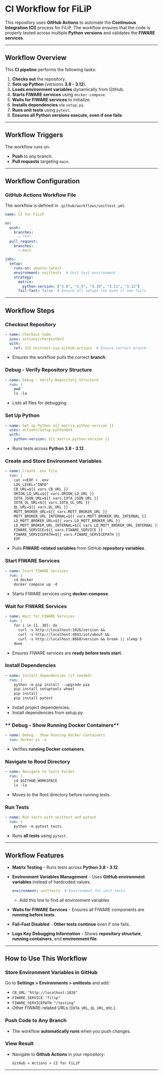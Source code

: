 # **CI Workflow for FiLiP**

This repository uses **GitHub Actions** to automate the **Continuous Integration (CI)** process for FiLiP. The workflow ensures that the code is properly tested across multiple **Python versions** and validates the **FIWARE services**.

---

## **Workflow Overview**
This **CI pipeline** performs the following tasks:
1. **Checks out** the repository.
2. **Sets up Python** (versions **3.8 - 3.12**).
3. **Loads environment variables** dynamically from GitHub.
4. **Starts FIWARE services** using `docker-compose`.
5. **Waits for FIWARE services** to initialize.
6. **Installs dependencies** via `setup.py`.
7. **Runs unit tests** using `pytest`.
8. **Ensures all Python versions execute, even if one fails**.

---

## **Workflow Triggers**
The workflow runs on:
- **Push** to any branch.
- **Pull requests** targeting `main`.

---

## **Workflow Configuration**
### **GitHub Actions Workflow File**
The workflow is defined in `.github/workflows/unittest.yml`.

```yaml
name: CI for FiLiP

on:
  push:
    branches:
      - "**"
  pull_request:
    branches:
      - main

jobs:
  setup:
    runs-on: ubuntu-latest
    environment: unittests  # Unit test environment
    strategy:
      matrix:
        python-version: ["3.8", "3.9", "3.10", "3.11", "3.12"]
      fail-fast: false  # Ensure all setups run even if one fails
```

---

## **Workflow Steps**
### **Checkout Repository**
```yaml
- name: Checkout Code
  uses: actions/checkout@v3
  with:
    ref: 315-Unittest-via-Github-actions  # Ensure correct branch
```
- Ensures the workflow pulls the correct **branch**.

### **Debug - Verify Repository Structure**
```yaml
- name: Debug - Verify Repository Structure
  run: |
    pwd
    ls -la
```
- Lists all files for debugging.

### **Set Up Python**
```yaml
- name: Set up Python ${{ matrix.python-version }}
  uses: actions/setup-python@v4
  with:
    python-version: ${{ matrix.python-version }}
```
- Runs tests across **Python 3.8 - 3.12**.

### **Create and Store Environment Variables**
```yaml
- name: Create .env file
  run: |
    cat <<EOF > .env
    LOG_LEVEL="INFO"
    CB_URL=${{ vars.CB_URL }}
    ORION_LD_URL=${{ vars.ORION_LD_URL }}
    IOTA_JSON_URL=${{ vars.IOTA_JSON_URL }}
    IOTA_UL_URL=${{ vars.IOTA_UL_URL }}
    QL_URL=${{ vars.QL_URL }}
    MQTT_BROKER_URL=${{ vars.MQTT_BROKER_URL }}
    MQTT_BROKER_URL_INTERNAL=${{ vars.MQTT_BROKER_URL_INTERNAL }}
    LD_MQTT_BROKER_URL=${{ vars.LD_MQTT_BROKER_URL }}
    LD_MQTT_BROKER_URL_INTERNAL=${{ vars.LD_MQTT_BROKER_URL_INTERNAL }}
    FIWARE_SERVICE=${{ vars.FIWARE_SERVICE }}
    FIWARE_SERVICEPATH=${{ vars.FIWARE_SERVICEPATH }}
    EOF
```
- Pulls **FIWARE-related variables** from GitHub **repository variables**.

### **Start FIWARE Services**
```yaml
- name: Start FIWARE Services
  run: |
    cd docker
    docker compose up -d
```
- Starts FIWARE services using **docker-compose**.

### **Wait for FIWARE Services**
```yaml
- name: Wait for FIWARE Services
  run: |
    for i in {1..30}; do
      curl -s http://localhost:1026/version &&       
      curl -s http://localhost:4041/iot/about &&       
      curl -s http://localhost:8668/version && break || sleep 5
    done
```
- Ensures FIWARE services are **ready before tests start**.

### **Install Dependencies**
```yaml
- name: Install dependencies (if needed)
  run: |
    python -m pip install --upgrade pip
    pip install setuptools wheel
    pip install .
    pip install pytest
```
- Install project dependencies.
- Install dependencies from setup.py

### ** Debug - Show Running Docker Containers**
```yaml
- name: Debug - Show Running Docker Containers
  run: docker ps -a
```
- Verifies **running Docker containers**.

### **Navigate to Rood Directory**
```yaml
- name: Navigate to Tests Folder
  run: |
    cd $GITHUB_WORKSPACE
    ls -la
```
- Moves to the Root directory before running tests.

### **Run Tests**
```yaml
- name: Run tests with unittest and pytest
  run: |
    python -m pytest tests
```
- Runs **all tests** using `pytest`.

---

## **Workflow Features**
- **Matrix Testing** - Runs tests across **Python 3.8 - 3.12**.  
- **Environment Variables Management** - Uses **GitHub environment variables** instead of hardcoded values.  

  ```yml
  environment: unittests  # Environment for unit tests
  ```

  - Add this line to find all environment variables 
- **Waits for FIWARE Services** - Ensures all FIWARE components are **running before tests**.  
- **Fail-Fast Disabled** - **Other tests continue** even if one fails.  
- **Logs Key Debugging Information** - Shows **repository structure**, **running containers**, and **environment file**.  

---

## **How to Use This Workflow**
### **Store Environment Variables in GitHub**
Go to **Settings > Environments > unittests** and add:
- `CB_URL`: `"http://localhost:1026"`
- `FIWARE_SERVICE`: `"filip"`
- `FIWARE_SERVICEPATH`: `"/testing"`
- Other FIWARE-related URLs (`IOTA_URL`, `QL_URL`, etc.).

### **Push Code to Any Branch**
- The workflow **automatically runs** when you push changes.

### **View Result**
- Navigate to **Github Actions** in your repository:
  ```
  GitHub > Actions > CI for FiLiP
  ```
---
